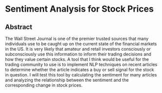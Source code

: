 # Sentiment Analysis for Stock Prices

## Abstract
The Wall Street Journal is one of the premier trusted sources that many individuals use to be caught up on the current state of the financial markets in the US. It is very likely that amateur and retail investors consciously or subconsciously use this information to inform their trading decisions and how they value certain stocks. A tool that I think would be useful for the trading community to use is to implement NLP techniques on recent articles to determine whether the article indicates a buy or sell signal for the stock in question. I will test this tool by calculating the sentiment for many articles and analyzing the relationship between the sentiment and the corresponding change in stock prices.
